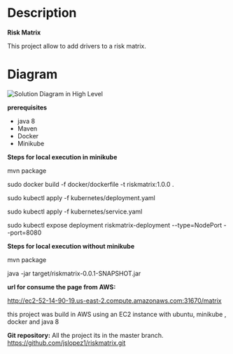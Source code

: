 
# **Description**

**Risk Matrix**

This project allow to add drivers to a risk matrix.

# **Diagram**

![Solution Diagram in High Level](https://github.com/jslopez1/riskmatrix/blob/master/Banco%20Futuro.png)


**prerequisites**
- java 8
- Maven
- Docker
- Minikube


**Steps for local execution in minikube**

mvn package

sudo docker build -f docker/dockerfile -t riskmatrix:1.0.0 .

sudo kubectl apply -f kubernetes/deployment.yaml

sudo kubectl apply -f kubernetes/service.yaml

sudo kubectl expose deployment riskmatrix-deployment --type=NodePort --port=8080

**Steps for local execution without minikube**

mvn package

java -jar target/riskmatrix-0.0.1-SNAPSHOT.jar

**url for consume the page from AWS:**

http://ec2-52-14-90-19.us-east-2.compute.amazonaws.com:31670/matrix

this project was build in AWS using an EC2 instance with ubuntu, minikube , docker  and java 8

**Git repository:**
All the project its in the master branch.
https://github.com/jslopez1/riskmatrix.git



